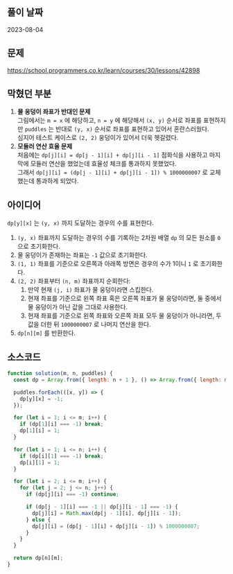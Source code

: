 ## 풀이 날짜
2023-08-04

## 문제
https://school.programmers.co.kr/learn/courses/30/lessons/42898

## 막혔던 부분
1. **물 웅덩이 좌표가 반대인 문제**  
그림에서는 `m = x` 에 해당하고, `n = y` 에 해당해서 `(x, y)` 순서로 좌표를 표현하지만
`puddles` 는 반대로 `(y, x)` 순서로 좌표를 표현하고 있어서 혼란스러웠다.  
심지어 테스트 케이스로 `(2, 2)` 웅덩이가 있어서 더욱 헷갈렸다.  
2. **모듈러 연산 효율 문제**  
처음에는 `dp[j][i] = dp[j - 1][i] + dp[j][i - 1]` 점화식을 사용하고 마지막에 모듈러 연산을 했었는데 효율성 체크를 통과하지 못했었다.  
그래서 `dp[j][i] = (dp[j - 1][i] + dp[j][i - 1]) % 1000000007` 로 교체했는데 통과하게 되었다.

## 아이디어
`dp[y][x]` 는 `(y, x)` 까지 도달하는 경우의 수를 표현한다.  

1. `(y, x)` 좌표까지 도달하는 경우의 수를 기록하는 2차원 배열 `dp` 의 모든 원소를 `0` 으로 초기화한다.  
2. 물 웅덩이가 존재하는 좌표는 `-1` 값으로 초기화한다.
3. `(1, 1)` 좌표를 기준으로 오른쪽과 아래쪽 방면은 경우의 수가 1이니 `1` 로 초기화한다.  
4. `(2, 2)` 좌표부터 `(n, m)` 좌표까지 순회한다:  
    1. 만약 현재 `(j, i)` 좌표가 물 웅덩이라면 스킵한다.  
    2. 현재 좌표를 기준으로 왼쪽 좌표 혹은 오른쪽 좌표가 물 웅덩이라면, 둘 중에서 물 웅덩이가 아닌 값을 그대로 사용한다.  
    3. 현재 좌표를 기준으로 왼쪽 좌표와 오른쪽 좌표 모두 물 웅덩이가 아니라면, 두 값을 더한 뒤 `1000000007` 로 나머지 연산을 한다.  
5. `dp[n][m]` 를 반환한다.  

## 소스코드
```js
function solution(m, n, puddles) {
  const dp = Array.from({ length: n + 1 }, () => Array.from({ length: m + 1 }).fill(0));

  puddles.forEach(([x, y]) => {
    dp[y][x] = -1;
  });

  for (let i = 1; i <= m; i++) {
    if (dp[1][i] === -1) break;
    dp[1][i] = 1;
  }

  for (let i = 1; i <= n; i++) {
    if (dp[i][1] === -1) break;
    dp[i][1] = 1;
  }

  for (let i = 2; i <= m; i++) {
    for (let j = 2; j <= n; j++) {
      if (dp[j][i] === -1) continue;

      if (dp[j - 1][i] === -1 || dp[j][i - 1] === -1) {
        dp[j][i] = Math.max(dp[j - 1][i], dp[j][i - 1]);
      } else {
        dp[j][i] = (dp[j - 1][i] + dp[j][i - 1]) % 1000000007;
      }
    }
  }

  return dp[n][m];
}
```